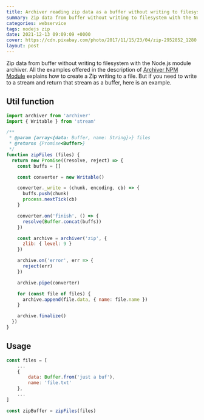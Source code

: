 ```yaml
---
title: Archiver reading zip data as a buffer without writing to filesystem
summary: Zip data from buffer without writing to filesystem with the Node.js and archiver module. Use a stream and return data as buffer.
categories: webservice
tags: nodejs zip
date: 2021-12-13 09:09:09 +0000
cover: https://cdn.pixabay.com/photo/2017/11/15/23/04/zip-2952852_1280.png
layout: post
---
```


Zip data from buffer without writing to filesystem with the Node.js module archiver. All the examples offered in the description of [Archiver NPM Module](https://www.npmjs.com/package/archiver) explains how to create a Zip writing to a file. But if you need to write to a stream and return that stream as a buffer, here is an example.

## Util function 

```js
import archiver from 'archiver'
import { Writable } from 'stream'

/**
 * @param {array<{data: Buffer, name: String}>} files
 * @returns {Promise<Buffer>}
 */
function zipFiles (files) {
  return new Promise((resolve, reject) => {
    const buffs = []

    const converter = new Writable()

    converter._write = (chunk, encoding, cb) => {
      buffs.push(chunk)
      process.nextTick(cb)
    }

    converter.on('finish', () => {
      resolve(Buffer.concat(buffs))
    })

    const archive = archiver('zip', {
      zlib: { level: 9 }
    })

    archive.on('error', err => {
      reject(err)
    })

    archive.pipe(converter)

    for (const file of files) {
      archive.append(file.data, { name: file.name })
    }

    archive.finalize()
  })
}
```

## Usage

```js
const files = [
    ...
    {
        data: Buffer.from('just a buf'),
        name: 'file.txt'
    },
    ...
]

const zipBuffer = zipFiles(files)
```